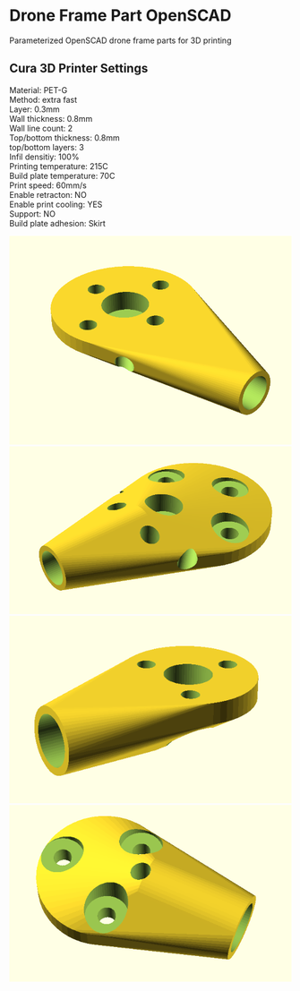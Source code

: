 # Drone Frame Part OpenSCAD 

Parameterized OpenSCAD drone frame parts for 3D printing

## Cura 3D Printer Settings

Material: PET-G  
Method: extra fast  
Layer: 0.3mm  
Wall thickness: 0.8mm  
Wall line count: 2  
Top/bottom thickness: 0.8mm  
top/bottom layers: 3  
Infil densitiy: 100%  
Printing temperature: 215C  
Build plate temperature: 70C  
Print speed: 60mm/s  
Enable retracton: NO  
Enable print cooling: YES  
Support: NO  
Build plate adhesion: Skirt  


![](MotorMount16x19.png)
![](MotorMount16x19-2.png)
![](MotorMount3x10.png)
![](MotorMount3x10-2.png)